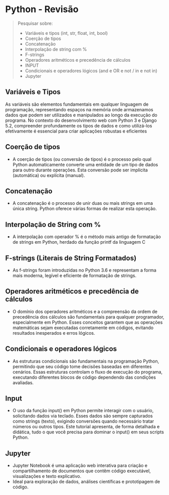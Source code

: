 # Python - Revisão

> Pesquisar sobre:
> - Variáveis e tipos (int, str, float, int, bool)  
> - Coerção de tipos  
> - Concatenação 
> - Interpolação de string com % 
> - F-strings 
> - Operadores aritméticos e precedência de cálculos 
> - INPUT 
> - Condicionais e operadores lógicos (and e OR e not / in e  not in)
> - Jupyter


## Variáveis e Tipos

As variáveis são elementos fundamentais em qualquer linguagem de programação, representando espaços na memória onde armazenamos dados que podem ser utilizados e manipulados ao longo da execução do programa. No contexto do desenvolvimento web com Python 3 e Django 5.2, compreender profundamente os tipos de dados e como utilizá-los efetivamente é essencial para criar aplicações robustas e eficientes

## Coerção de tipos

- A coerção de tipos (ou conversão de tipos) é o processo pelo qual Python automaticamente converte uma entidade de um tipo de dados para outro durante operações. Esta conversão pode ser implícita (automática) ou explícita (manual).

## Concatenação

- A concatenação é o processo de unir duas ou mais strings em uma única string. Python oferece várias formas de realizar esta operação.

## Interpolação de String com %

- A interpolação com operador % é o método mais antigo de formatação de strings em Python, herdado da função printf da linguagem C

## F-strings (Literais de String Formatados)

- As f-strings foram introduzidas no Python 3.6 e representam a forma mais moderna, legível e eficiente de formatação de strings.

## Operadores aritméticos e precedência de cálculos 

- O domínio dos operadores aritméticos e a compreensão da ordem de precedência dos cálculos são fundamentais para qualquer programador, especialmente em Python. Esses conceitos garantem que as operações matemáticas sejam executadas corretamente em códigos, evitando resultados inesperados e erros lógicos.

## Condicionais e operadores lógicos 

- As estruturas condicionais são fundamentais na programação Python, permitindo que seu código tome decisões baseadas em diferentes cenários. Essas estruturas controlam o fluxo de execução do programa, executando diferentes blocos de código dependendo das condições avaliadas.

## Input

- O uso da função input() em Python permite interagir com o usuário, solicitando dados via teclado. Esses dados são sempre capturados como strings (texto), exigindo conversões quando necessário tratar números ou outros tipos. Este tutorial apresenta, de forma detalhada e didática, tudo o que você precisa para dominar o input() em seus scripts Python.

## Jupyter

- Jupyter Notebook é uma aplicação web interativa para criação e compartilhamento de documentos que contêm código executável, visualizações e texto explicativo.
- Ideal para exploração de dados, análises científicas e prototipagem de código.